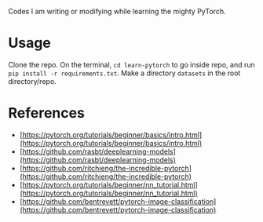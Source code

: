 Codes I am writing or modifying while learning the mighty PyTorch.

# Usage
Clone the repo. On the terminal, `cd learn-pytorch` to go inside repo, and run `pip install -r requirements.txt`. Make a directory `datasets` in the root directory/repo.

# References
* [https://pytorch.org/tutorials/beginner/basics/intro.html](https://pytorch.org/tutorials/beginner/basics/intro.html)
* [https://github.com/rasbt/deeplearning-models](https://github.com/rasbt/deeplearning-models)
* [https://github.com/ritchieng/the-incredible-pytorch](https://github.com/ritchieng/the-incredible-pytorch)
* [https://pytorch.org/tutorials/beginner/nn_tutorial.html](https://pytorch.org/tutorials/beginner/nn_tutorial.html)
* [https://github.com/bentrevett/pytorch-image-classification](https://github.com/bentrevett/pytorch-image-classification)

